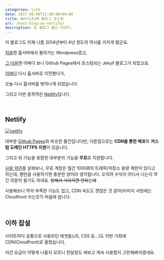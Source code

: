 ```yaml
---
categories: Life
date: 2017-08-08T12:00:00+09:00
title: Netlify에 블로그 호스팅
url: /host-blog-on-netlify/
description: 또 블로그 옮긴 이야기.
---
```


이 블로그도 이제 나름 2014년부터 4년 정도의 역사를 가지게 됐군요.

[처음](https://blog.niceb5y.net/new-server-new-blog/)엔 홈서버에서 돌아가는 Wordpress였고,

[그 다음](https://blog.niceb5y.net/new-blog-again/)엔 어쩌다 보니 Github Pages에서 호스팅되는 Jekyll 블로그가 되었고요.

[어쩌다](https://blog.niceb5y.net/blog-now-supports-http2/) 다시 홈서버로 이전했다가,

오늘 다시 홈서버를 벗어나게 되었습니다.

그리고 이번 종착역은 [Netlify](https://www.netlify.com/)입니다.

&nbsp;

## Netlify

[![netlify](https://www.netlify.com/img/global/badges/netlify-color-accent.svg)](https://www.netlify.com)

대부분 [Github Pages](http://pages.github.com)와 비슷한 물건입니다만, 다른점으로는 **CDN을 통한 배포**와 **커스텀 도메인 HTTPS 지원**이 있습니다.

그리고 위 기능을 포함한 대부분의 기능을 **무료**로 지원합니다.

[사용 약관](https://www.netlify.com/tos/)를 살펴보니, 무료 계정은 월간 100GB의 트래픽/저장소 용량 제한이 있다고 하는데, 웬만큼 사용하기엔 충분한 양이라 생각됩니다. 오히려 수익이 어디서 나는지 약간 의문이 들기도 하네요. ~~망해서 사라지면 안되는데~~

사용해보니 딱히 부족한 기능도 없고, CDN 속도도 괜찮은 것 같아(이미지 서빙에는 Cloudfront 쓰는듯?) 마음에 듭니다.

&nbsp;

## 이하 잡설

사이트마다 공통으로 사용되던 에셋들(JS, CSS 등...)도 이번 기회에 CDN(Cloudfront)로 올렸습니다.

이건 요금이 어떻게 나올지 모르니 한달정도 써보고 계속 사용할지 고민해봐야겠네요.
